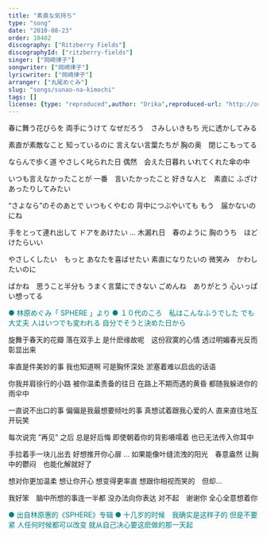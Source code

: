 ```yaml
---
title: "素直な気持ち"
type: "song"
date: "2010-08-23"
order: 10402
discography: ["Ritzberry Fields"]
discographyId: ["ritzberry-fields"]
singer: ["岡崎律子"]
songwriter: ["岡崎律子"]
lyricwriter: ["岡崎律子"]
arranger: ["丸尾めぐみ"]
slug: "songs/sunao-na-kimochi"
tags: []
license: {type: "reproduced",author: "Orika",reproduced-url: "http://orikamushi.myweb.hinet.net/",reproduced-website: "織歌蟲網站"}
---
```


春に舞う花びらを
両手にうけて
なぜだろう　さみしいきもち
光に透かしてみる 

素直が素敵なこと
知っているのに
言えない言葉たちが
胸の奥　閉じこもってる 

ならんで歩く道
やさしく叱られた日
偶然　会えた日暮れ
いれてくれた傘の中 

いつも言えなかったことが
一番　言いたかったこと
好きな人と　素直に
ふざけあったりしてみたい 

“さよなら”のそのあとで
いつもくやむの
背中につぶやいても
もう　届かないのにね 

手をとって連れ出して
ドアをあけたい …
木漏れ日　春のように
胸のうち　ほどけたらいい 

やさしくしたい　もっと
あなたを喜ばせたい
素直になりたいの
微笑み　かわしたいのに 

ばかね　思うこと半分も
うまく言葉にできない
ごめんね　ありがとう
心いっぱい想ってる

<span style="color: #008080;">● 林原めぐみ「 SPHERE 」より ● １０代のころ　私はこんなふうでした でも大丈夫 人はいつでも変われる 自分でそうと決めた日から</span>

旋舞于春天的花瓣
落在双手上
是什麽缘故呢　这份寂寞的心情
透过明媚春光反而彰显出来 

率直是件美妙的事
我也知道啊
可是胸怀深处
淤塞着难以启齿的话语 

你我并肩徐行的小路
被你温柔责备的往日
在路上不期而遇的黄昏
都随我躲进你的雨伞中 

一直说不出口的事
偏偏是我最想要倾吐的事
真想试着跟我心爱的人
直来直往地互开玩笑 

每次说完 ”再见” 之后
总是好后悔
即使朝着你的背影嗫嚅着
也已无法传入你耳中 

手拉着手一块儿出去
好想推开你心扉 …
如果能像叶缝流洩的阳光　春意盎然
让胸中的鬱闷　也能化解就好了 

想对你更加温柔
想让你开心
想变得更率直
想跟你相视而笑的　但却... 

我好笨　脑中所想的事连一半都
没办法向你表达
对不起　谢谢你
全心全意想着你

<span style="color: #008080;">● 出自林原惠的《SPHERE》专辑 ● 十几岁的时候　我确实是这样子的 但是不要紧 人任何时候都可以改变 就从自己决心要这麽做的那一天起</span>
